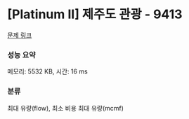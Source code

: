 # [Platinum II] 제주도 관광 - 9413 

[문제 링크](https://www.acmicpc.net/problem/9413) 

### 성능 요약

메모리: 5532 KB, 시간: 16 ms

### 분류

최대 유량(flow), 최소 비용 최대 유량(mcmf)


